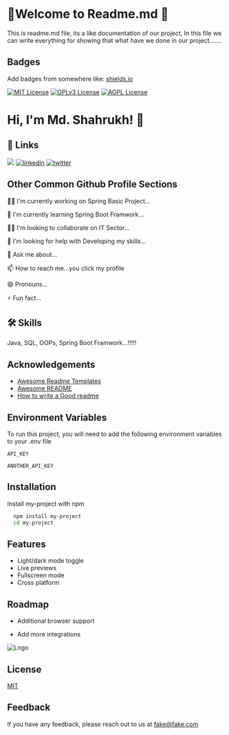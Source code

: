 
# 🚀Welcome to Readme.md 🏁

This is readme.md file, its a like documentation of our project, In this file we can write everything for showing that what have we done in our project.......


## Badges

Add badges from somewhere like: [shields.io](https://shields.io/)

[![MIT License](https://img.shields.io/badge/License-JAVA-green.svg)](https://choosealicense.com/licenses/mit/)
[![GPLv3 License](https://img.shields.io/badge/version-jdk%2017-yellow.svg)](https://opensource.org/licenses/)
[![AGPL License](https://img.shields.io/badge/Repository-Github-blue.svg)](http://www.gnu.org/licenses/agpl-3.0)


# Hi, I'm Md. Shahrukh! 👋


## 🔗 Links
[![](https://img.shields.io/badge/my_portfolio-000?style=for-the-badge&logo=ko-fi&logoColor=white)](https://github.com/mdshahrukh123)
[![linkedin](https://img.shields.io/badge/linkedin-0A66C2?style=for-the-badge&logo=linkedin&logoColor=white)](https://www.linkedin.com/)
[![twitter](https://img.shields.io/badge/twitter-1DA1F2?style=for-the-badge&logo=twitter&logoColor=white)](https://twitter.com/)


## Other Common Github Profile Sections
👩‍💻 I'm currently working on Spring Basic Project...

🧠 I'm currently learning Spring Boot Framwork...

👯‍♀️ I'm looking to collaborate on IT Sector...

🤔 I'm looking for help with Developing my skills...

💬 Ask me about...

📫 How to reach me...you click my profile

😄 Pronouns...

⚡️ Fun fact...


## 🛠 Skills
Java, SQL, OOPs,  Spring Boot Framwork...!!!!!


## Acknowledgements

 - [Awesome Readme Templates](https://awesomeopensource.com/project/elangosundar/awesome-README-templates)
 - [Awesome README](https://github.com/matiassingers/awesome-readme)
 - [How to write a Good readme](https://bulldogjob.com/news/449-how-to-write-a-good-readme-for-your-github-project)


## Environment Variables

To run this project, you will need to add the following environment variables to your .env file

`API_KEY`

`ANOTHER_API_KEY`


## Installation

Install my-project with npm

```bash
  npm install my-project
  cd my-project
```
    
## Features

- Light/dark mode toggle
- Live previews
- Fullscreen mode
- Cross platform


## Roadmap

- Additional browser support

- Add more integrations


![Logo](https://dev-to-uploads.s3.amazonaws.com/uploads/articles/th5xamgrr6se0x5ro4g6.png)


## License

[MIT](https://choosealicense.com/licenses/mit/)


## Feedback

If you have any feedback, please reach out to us at fake@fake.com

